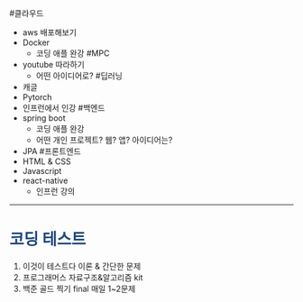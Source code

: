 
#클라우드
* aws 배포해보기
* Docker
	* 코딩 애플 완강
#MPC
* youtube 따라하기
	* 어떤 아이디어로?
#딥러닝
* 캐글
* Pytorch
* 인프런에서 인강
#백엔드 
* spring boot
	* 코딩 애플 완강
	* 어떤 개인 프로젝트? 웹? 앱? 아이디어는?
* JPA
#프론트엔드
* HTML & CSS
* Javascript
* react-native
	* 인프런 강의
----
# <font color="#1f497d">코딩 테스트</font>
1. 이것이 테스트다 이론 & 간단한 문제
2. 프로그래머스 자료구조&알고리즘 kit
3. 백준 골드 찍기
final
	매일 1~2문제